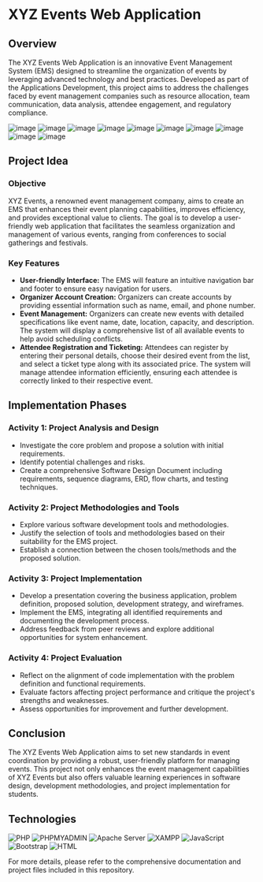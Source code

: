 # XYZ Events Web Application

## Overview
The XYZ Events Web Application is an innovative Event Management System (EMS) designed to streamline the organization of events by leveraging advanced technology and best practices. Developed as part of the Applications Development, this project aims to address the challenges faced by event management companies such as resource allocation, team communication, data analysis, attendee engagement, and regulatory compliance.

![image](https://github.com/user-attachments/assets/bd2a91ba-1ac2-441f-bc01-50ac5df5a3ec)
![image](https://github.com/user-attachments/assets/1ea3f5a4-1a80-4d32-9112-2eb8a8c28bdb)
![image](https://github.com/user-attachments/assets/647b4e79-fb8f-431b-af82-200193ddd296)
![image](https://github.com/user-attachments/assets/5cc77734-3381-49c8-a7c6-a877702d2296)
![image](https://github.com/user-attachments/assets/f479374e-c838-417b-97f0-ad05db809d60)
![image](https://github.com/user-attachments/assets/a2de8d4f-d434-446c-acfe-975fc66070a5)
![image](https://github.com/user-attachments/assets/1e4fb83c-8de7-4159-a2c7-23ab65a4345b)
![image](https://github.com/user-attachments/assets/ce41f16e-ae42-482b-8e0c-f444bdf33465)
![image](https://github.com/user-attachments/assets/cab10086-d822-4e67-911c-22255f04586c)
![image](https://github.com/user-attachments/assets/cd49f560-3aed-4102-884a-e8c2a20b98f4)


## Project Idea

### Objective
XYZ Events, a renowned event management company, aims to create an EMS that enhances their event planning capabilities, improves efficiency, and provides exceptional value to clients. The goal is to develop a user-friendly web application that facilitates the seamless organization and management of various events, ranging from conferences to social gatherings and festivals.

### Key Features
- **User-friendly Interface:** The EMS will feature an intuitive navigation bar and footer to ensure easy navigation for users.
- **Organizer Account Creation:** Organizers can create accounts by providing essential information such as name, email, and phone number.
- **Event Management:** Organizers can create new events with detailed specifications like event name, date, location, capacity, and description. The system will display a comprehensive list of all available events to help avoid scheduling conflicts.
- **Attendee Registration and Ticketing:** Attendees can register by entering their personal details, choose their desired event from the list, and select a ticket type along with its associated price. The system will manage attendee information efficiently, ensuring each attendee is correctly linked to their respective event.

## Implementation Phases

### Activity 1: Project Analysis and Design
- Investigate the core problem and propose a solution with initial requirements.
- Identify potential challenges and risks.
- Create a comprehensive Software Design Document including requirements, sequence diagrams, ERD, flow charts, and testing techniques.

### Activity 2: Project Methodologies and Tools
- Explore various software development tools and methodologies.
- Justify the selection of tools and methodologies based on their suitability for the EMS project.
- Establish a connection between the chosen tools/methods and the proposed solution.

### Activity 3: Project Implementation
- Develop a presentation covering the business application, problem definition, proposed solution, development strategy, and wireframes.
- Implement the EMS, integrating all identified requirements and documenting the development process.
- Address feedback from peer reviews and explore additional opportunities for system enhancement.

### Activity 4: Project Evaluation
- Reflect on the alignment of code implementation with the problem definition and functional requirements.
- Evaluate factors affecting project performance and critique the project's strengths and weaknesses.
- Assess opportunities for improvement and further development.

## Conclusion
The XYZ Events Web Application aims to set new standards in event coordination by providing a robust, user-friendly platform for managing events. This project not only enhances the event management capabilities of XYZ Events but also offers valuable learning experiences in software design, development methodologies, and project implementation for students.

## Technologies

![PHP](https://img.shields.io/badge/PHP-777BB4?style=for-the-badge&logo=php&logoColor=white)
![PHPMYADMIN](https://img.shields.io/badge/PHPMYADMIN-6C78AF?style=for-the-badge&logo=phpmyadmin&logoColor=white)
![Apache Server](https://img.shields.io/badge/Apache-D22128?style=for-the-badge&logo=apache&logoColor=white)
![XAMPP](https://img.shields.io/badge/XAMPP-FB7A24?style=for-the-badge&logo=xampp&logoColor=white)
![JavaScript](https://img.shields.io/badge/JavaScript-F7DF1E?style=for-the-badge&logo=javascript&logoColor=black)
![Bootstrap](https://img.shields.io/badge/Bootstrap-563D7C?style=for-the-badge&logo=bootstrap&logoColor=white)
![HTML](https://img.shields.io/badge/HTML5-E34F26?style=for-the-badge&logo=html5&logoColor=white)


For more details, please refer to the comprehensive documentation and project files included in this repository.
